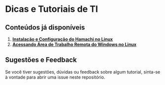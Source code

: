 
# **Dicas e Tutoriais de TI**

## **Conteúdos já disponíveis**

1. **[Instalação e Configuração do Hamachi no Linux](linux/hamachi-no-linux.md)**
2. **[Acessando Área de Trabalho Remota do Windows no Linux](linux/acesso-remoto-rdp.md)**

## **Sugestões e Feedback**

Se você tiver sugestões, dúvidas ou feedback sobre algum tutorial, sinta-se à vontade para abrir uma issue neste repositório.
